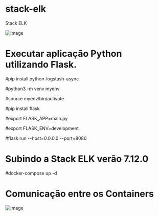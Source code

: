# stack-elk
Stack ELK 

![image](https://user-images.githubusercontent.com/55672246/115177657-0c852600-a0a6-11eb-8cc1-1084a7b8f478.png)


# Executar aplicação Python utilizando Flask.

#pip install python-logstash-async

#python3 -m venv myenv

#source myenv/bin/activate

#pip install flask

#export FLASK_APP=main.py

#export FLASK_ENV=development

#flask run --host=0.0.0.0 --port=8080

# Subindo a Stack ELK verão 7.12.0 
#docker-compose up -d 

# Comunicação entre os Containers
![image](https://user-images.githubusercontent.com/55672246/115178430-a6010780-a0a7-11eb-90fd-2cd571fb614e.png)

